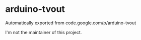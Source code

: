 # arduino-tvout
Automatically exported from code.google.com/p/arduino-tvout

I'm not the maintainer of this project.
